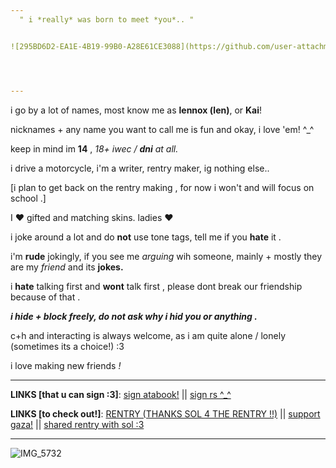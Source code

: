```yaml
---
‎ ‎ " i *really* was born to meet *you*.. "


![295BD6D2-EA1E-4B19-99B0-A28E61CE3088](https://github.com/user-attachments/assets/63aeee16-3ba9-4d70-afaf-bf082b9b6357)




---
```



i go by a lot of names, most know me as **lennox (len)**, or **Kai**!

nicknames + any name you want to call me is fun and okay, i love 'em! ^_^

keep in mind im **14** , *18+ iwec / ***dni*** at all.*

i drive a motorcycle, i'm a writer, rentry maker, ig nothing else..

[i plan to get back on the rentry making , for now i won't and will focus on school .]

I ❤️ gifted and matching skins. ladies ❤️

i joke around a lot and do **not** use tone tags, tell me if you **hate** it .

i'm **rude** jokingly, if you see me *arguing* wih someone, mainly + mostly they are my *friend* and its **jokes.**

i **hate** talking first and **wont** talk first , please dont break our friendship because of that .

***i hide + block freely, do not ask why i hid you or anything .***

c+h and interacting is always welcome, as i am quite alone / lonely (sometimes its a choice!) :3 

i love making new friends *!*

---

**LINKS [that u can sign :3]**:
 [sign atabook!](https://callmeyourangel.atabook.org/)
||
[sign rs ^_^](https://retrospring.net/@lennxoxp)

**LINKS [to check out!]**:
[RENTRY (THANKS SOL 4 THE RENTRY !!)](https://rentry.co/kai-angel)
||
[support gaza!](https://rentry.co/hearts4gaza)
||
[shared rentry with sol :3](https://rentry.co/sharedbetweengays)


---





![IMG_5732](https://github.com/user-attachments/assets/5e5cd83b-6a4b-4f80-9614-115975d2050e)

